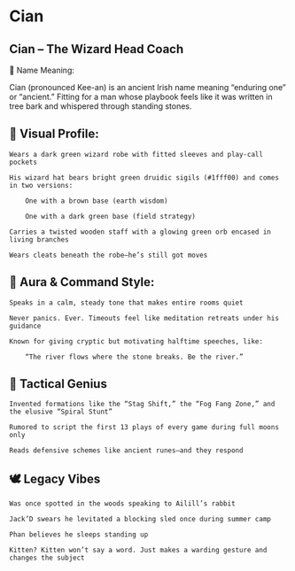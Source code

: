 # Cian

## Cian – The Wizard Head Coach
🌿 Name Meaning:

Cian (pronounced Kee-an) is an ancient Irish name meaning “enduring one” or “ancient.” Fitting for a man whose playbook feels like it was written in tree bark and whispered through standing stones.
## 🎩 Visual Profile:

    Wears a dark green wizard robe with fitted sleeves and play-call pockets

    His wizard hat bears bright green druidic sigils (#1fff00) and comes in two versions:

        One with a brown base (earth wisdom)

        One with a dark green base (field strategy)

    Carries a twisted wooden staff with a glowing green orb encased in living branches

    Wears cleats beneath the robe—he’s still got moves

## 📖 Aura & Command Style:

    Speaks in a calm, steady tone that makes entire rooms quiet

    Never panics. Ever. Timeouts feel like meditation retreats under his guidance

    Known for giving cryptic but motivating halftime speeches, like:

        “The river flows where the stone breaks. Be the river.”

## 🧠 Tactical Genius

    Invented formations like the “Stag Shift,” the “Fog Fang Zone,” and the elusive “Spiral Stunt”

    Rumored to script the first 13 plays of every game during full moons only

    Reads defensive schemes like ancient runes—and they respond

## 🕊️ Legacy Vibes

    Was once spotted in the woods speaking to Ailill’s rabbit

    Jack’D swears he levitated a blocking sled once during summer camp

    Phan believes he sleeps standing up

    Kitten? Kitten won’t say a word. Just makes a warding gesture and changes the subject
